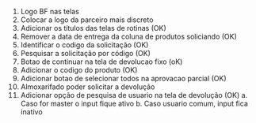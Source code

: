 1. Logo BF nas telas
2. Colocar a logo da parceiro mais discreto
3. Adicionar os títulos das telas de rotinas (OK)
4. Remover a data de entrega da coluna de produtos soliciando (OK)
5. Identificar o codigo da solicitação (OK)
6. Pesquisar a solicitação por código (OK)
7. Botao de continuar na tela de devolucao fixo (oK)
8. Adicionar o codigo do produto (OK)
9. Adicionar botao de selecionar todos na aprovacao parcial (OK)
10. Almoxarifado poder solicitar a devolução
11. Adicionar opção de pesquisa de usuario na tela de devolução (OK)
	a. Caso for master o input fique ativo
	b. Caso usuario comum, input fica inativo
        

